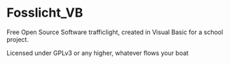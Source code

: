 # Fosslicht_VB
Free Open Source Software trafficlight, created in Visual Basic for a school project.

Licensed under GPLv3 or any higher, whatever flows your boat
